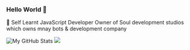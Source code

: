 ### Hello World 👋


🥀 Self Learnt JavaScript Developer Owner of Soul development studios which owns mnay bots & development company 



![My GitHub Stats](https://github-readme-stats.vercel.app/api?username=sp-sketch&show_icons=true&theme=radical)
<img src="https://github-readme-stats.vercel.app/api/top-langs/?username=FC5570&layout=compact&theme=radical">
